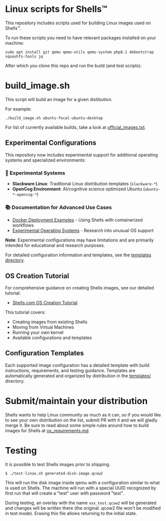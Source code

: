 # Linux scripts for Shells™

This repository includes scripts used for building Linux images used on Shells™.

To run these scripts you need to have relevant packages installed on your machine:

	sudo apt install git qemu qemu-utils qemu-system php8.1 debootstrap squashfs-tools jq

After which you clone this repo and run the build (and test scripts).

# build_image.sh

This script will build an image for a given distibution.

For example:

	./build_image.sh ubuntu-focal-ubuntu-desktop
	
For list of currently available builds, take a look at [official_images.txt](https://github.com/Shells-com/linux-scripts/blob/master/official_images.txt).

## Experimental Configurations

This repository now includes experimental support for additional operating systems and specialized environments:

### 🧪 Experimental Systems
- **Slackware Linux**: Traditional Linux distribution templates (`slackware-*`)
- **OpenCog Environment**: AI/cognitive science optimized Ubuntu (`ubuntu-*-opencog-*`)

### 📚 Documentation for Advanced Use Cases
- [Docker Deployment Examples](docs/docker-deployment-examples.md) - Using Shells with containerized workflows
- [Experimental Operating Systems](docs/experimental-operating-systems.md) - Research into unusual OS support

**Note**: Experimental configurations may have limitations and are primarily intended for educational and research purposes.

For detailed configuration information and templates, see the [templates directory](templates/).

## OS Creation Tutorial

For comprehensive guidance on creating Shells images, see our detailed tutorial:
- [Shells.com OS Creation Tutorial](docs/shells-os-creation-tutorial.md)

This tutorial covers:
- Creating images from existing Shells
- Moving from Virtual Machines
- Running your own kernel
- Available configurations and templates

## Configuration Templates

Each supported image configuration has a detailed template with build instructions, requirements, and testing guidance. Templates are automatically generated and organized by distribution in the [templates/](templates/) directory.

# Submit/maintain your distribution

Shells wants to help Linux community as much as it can, so if you would like to see your own distribution on the list, submit PR with it and we will gladly merge it. Be sure to read about some simple rules around how to build images for Shells at [os_requirements.md](https://github.com/Shells-com/linux-scripts/blob/master/os_requirements.md).

# Testing

It is possible to test Shells images prior to shipping.

	$ ./test-linux.sh generated-disk-image.qcow2

This will run the disk image inside qemu with a configuration similar to what is used on Shells. The machine will run with a special UUID recognized by first run that will create a "test" user with password "test".

During testing, an overlay with the name `xxx_test.qcow2` will be generated and changes will be written there (the original .qcow2 file won't be modified in test mode). Erasing this file allows returning to the initial state.
